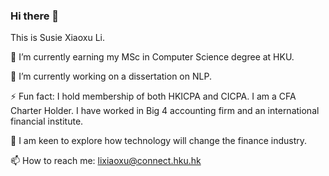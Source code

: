 ### Hi there 👋

<!--
**lxx-holmes/lxx-holmes** is a ✨ _special_ ✨ repository because its `README.md` (this file) appears on your GitHub profile.

Here are some ideas to get you started:

- 🔭 I’m currently working on ...
- 🌱 I’m currently learning ...
- 👯 I’m looking to collaborate on ...
- 🤔 I’m looking for help with ...
- 💬 Ask me about ...
- 📫 How to reach me: ...
- 😄 Pronouns: ...
- ⚡ Fun fact: ...
-->

This is Susie Xiaoxu Li.

🌱 I’m currently earning my MSc in Computer Science degree at HKU.

🔭 I’m currently working on a dissertation on NLP.

⚡ Fun fact: I hold membership of both HKICPA and CICPA. I am a CFA Charter Holder. 
I have worked in Big 4 accounting firm and an international financial institute.

💬 I am keen to explore how technology will change the finance industry.

📫 How to reach me: lixiaoxu@connect.hku.hk
